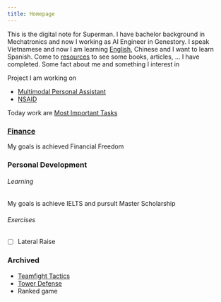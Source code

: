 ```yaml
---
title: Homepage
---
```


This is the digital note for Superman. I have bachelor background in Mechatronics and now I working as AI Engineer in Genestory. I speak Vietnamese and now I am learning [English](English.md), Chinese and I want to learn Spanish. Come to [resources](Resources) to see some books, articles, ... I have completed. Some fact about me and something I interest in

Project I am working on
- [Multimodal Personal Assistant](Assistant.md)
- [NSAID](NSAID.md)

Today work are [Most Important Tasks](To%20do.md)

### [Finance](Finance.md)

My goals is achieved Financial Freedom

### Personal Development

###### Learning

My goals is achieve IELTS and pursult Master Scholarship

###### Exercises

- [ ] Lateral Raise

### Archived

- [Teamfight Tactics](https://teamfighttactics.leagueoflegends.com)
- [Tower Defense](https://qqgame.qq.com/webappframe/?appid=10094)
- Ranked game